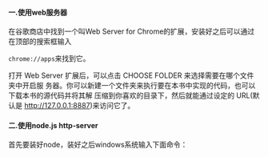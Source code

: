 #### 一.使用web服务器

在谷歌商店中找到一个叫Web Server for Chrome的扩展，安装好之后可以通过在顶部的搜索框输入

`chrome://apps`来找到它。

打开 Web Server 扩展后，可以点击 CHOOSE FOLDER 来选择需要在哪个文件夹中开启服 务器。你可以新建一个文件夹来执行要在本书中实现的代码，也可以下载本书的源代码并将其解 压缩到你喜欢的目录下，然后就能通过设定的 URL(默认是 http://127.0.0.1:8887)来访问它了。

#### 二.使用node.js http-server

首先要装好node，装好之后windows系统输入下面命令：
